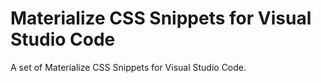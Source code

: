 # Materialize CSS Snippets for Visual Studio Code
A set of Materialize CSS Snippets for Visual Studio Code.
